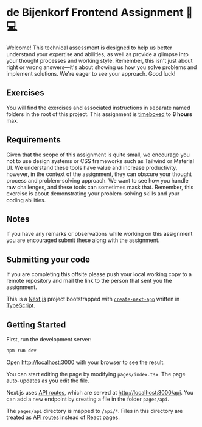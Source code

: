 # de Bijenkorf Frontend Assignment 🐝 💻

Welcome! This technical assessment is designed to help us better understand your expertise and abilities, as well as provide a glimpse into your thought processes and working style. Remember, this isn't just about right or wrong answers—it's about showing us how you solve problems and implement solutions. We're eager to see your approach. Good luck!

## Exercises

You will find the exercises and associated instructions in separate named folders in the root of this project. This assignment is [timeboxed](https://en.wikipedia.org/wiki/Timeboxing) to **8 hours** max.

## Requirements

Given that the scope of this assignment is quite small, we encourage you not to use design systems or CSS frameworks such as Tailwind or Material UI. We understand these tools have value and increase productivity, however, in the context of the assignment, they can obscure your thought process and problem-solving approach. We want to see how you handle raw challenges, and these tools can sometimes mask that. Remember, this exercise is about demonstrating your problem-solving skills and your coding abilities.

## Notes
If you have any remarks or observations while working on this assignment you are encouraged submit these along with the assignment.

## Submitting your code
If you are completing this offsite please push your local working copy to a remote repository and mail the link to the person that sent you the assignment.

This is a [Next.js](https://nextjs.org/) project bootstrapped with [`create-next-app`](https://github.com/vercel/next.js/tree/canary/packages/create-next-app) written in [TypeScript](https://www.typescriptlang.org).

## Getting Started

First, run the development server:

```bash
npm run dev
```

Open [http://localhost:3000](http://localhost:3000) with your browser to see the result.

You can start editing the page by modifying `pages/index.tsx`. The page auto-updates as you edit the file.

Next.js uses [API routes](https://nextjs.org/docs/api-routes/introduction), which are served at [http://localhost:3000/api](http://localhost:3000/api). You can add a new endpoint by creating a file in the folder `pages/api`.

The `pages/api` directory is mapped to `/api/*`. Files in this directory are treated as [API routes](https://nextjs.org/docs/api-routes/introduction) instead of React pages.
